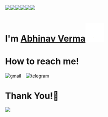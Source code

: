 <img src="https://thumbs.gfycat.com/RichDecentGodwit-max-1mb.gif" width="50px"/><img src="https://thumbs.gfycat.com/RichDecentGodwit-max-1mb.gif" width="50px"/><img src="https://thumbs.gfycat.com/RichDecentGodwit-max-1mb.gif" width="50px"/><img src="https://thumbs.gfycat.com/RichDecentGodwit-max-1mb.gif" width="50px"/><img src="https://thumbs.gfycat.com/RichDecentGodwit-max-1mb.gif" width="50px"/><img src="https://thumbs.gfycat.com/RichDecentGodwit-max-1mb.gif" width="50px"/>
<h1>I'm <a href="https://github.com/RemuruSama">Abhinav Verma<a><img src="https://github.com/Kathryn-Jie/Kathryn-Jie/blob/main/wave.gif" width="60px"/></h1>
<h1>How to reach me!</h1>
<a href="mailto: abhinavftp98@gmail.com" target="blank"><img align="center" src="https://cdn.icon-icons.com/icons2/2530/PNG/512/gmail_button_icon_151848.png" alt="gmail" width="100px" /></a>    &nbsp;&nbsp;
    <a href="https://t.me/AbhinavVermabest" target="blank"><img align="center"
           src="https://cdn.icon-icons.com/icons2/2530/PNG/512/telegram_button_icon_151837.png" alt="telegram" width="110px" /></a>
<h1>Thank You!👦</h1>
    
![](https://komarev.com/ghpvc/?username=RemuruSama&color=f7022a)


